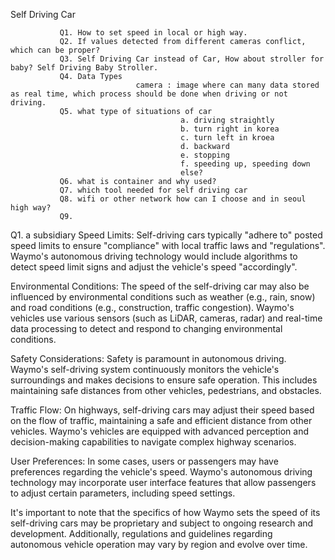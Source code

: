 
Self Driving Car

               Q1. How to set speed in local or high way. 
               Q2. If values detected from different cameras conflict, which can be proper?
               Q3. Self Driving Car instead of Car, How about stroller for baby? Self Driving Baby Stroller. 
               Q4. Data Types 
                                camera : image where can many data stored as real time, which process should be done when driving or not driving.
               Q5. what type of situations of car 
                                          a. driving straightly
                                          b. turn right in korea
                                          c. turn left in kroea
                                          d. backward
                                          e. stopping
                                          f. speeding up, speeding down
                                          else?
               Q6. what is container and why used?
               Q7. which tool needed for self driving car
               Q8. wifi or other network how can I choose and in seoul high way?
               Q9. 
               
                   
Q1.
a subsidiary 
Speed Limits:
Self-driving cars typically "adhere to"
posted speed limits
to ensure "compliance" with local traffic laws and "regulations". 
Waymo's autonomous driving technology would include algorithms 
to detect speed limit signs and adjust the vehicle's speed "accordingly".



Environmental Conditions: 
The speed of the self-driving car may also be influenced by environmental conditions such as weather (e.g., rain, snow) and road conditions (e.g., construction, traffic congestion). 
Waymo's vehicles use various sensors (such as LiDAR, cameras, radar) 
and real-time data processing to detect and respond to changing environmental conditions.

Safety Considerations: 
Safety is paramount in autonomous driving. 
Waymo's self-driving system continuously monitors the vehicle's surroundings 
and makes decisions to ensure safe operation.
This includes maintaining safe distances from other vehicles, pedestrians, and obstacles.

Traffic Flow: 
On highways, self-driving cars may adjust their speed based on the flow of traffic,
maintaining a safe and efficient distance from other vehicles. Waymo's 
vehicles are equipped with advanced perception and decision-making capabilities to navigate complex highway scenarios.

User Preferences: In some cases, users or passengers may have preferences regarding the vehicle's speed. Waymo's autonomous driving technology may incorporate user interface features that allow passengers to adjust certain parameters, including speed settings.

It's important to note that the specifics of how Waymo sets the speed of its self-driving cars may be proprietary and subject to ongoing research and development. Additionally, regulations and guidelines regarding autonomous vehicle operation may vary by region and evolve over time.
